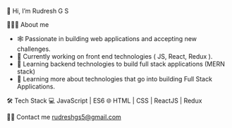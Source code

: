 👋  Hi, I’m Rudresh G S

👨🏻‍💻 About me
- 🕸️  Passionate in building web applications and accepting new challenges.
- 🔭  Currently working on front end technologies ( JS, React, Redux ).
- 🌱  Learning backend technologies to build full stack applications (MERN stack)
- 🌱  Learning more about technologies that go into building Full Stack Applications.

🛠 Tech Stack
💻   JavaScript | ES6 
🌐   HTML | CSS | ReactJS | Redux 


🤝🏻 Contact me
rudreshgs5@gmail.com

<!---
rudreshgs/rudreshgs is a ✨ special ✨ repository because its `README.md` (this file) appears on your GitHub profile.
You can click the Preview link to take a look at your changes.
--->

